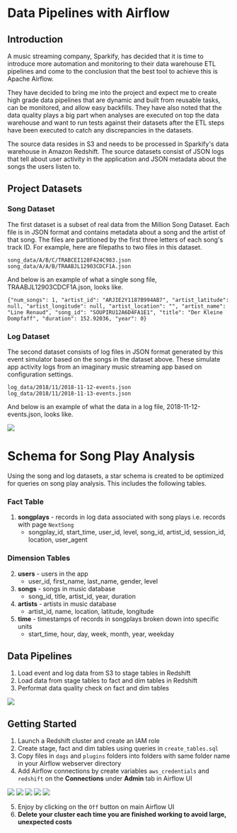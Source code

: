 # Data Pipelines with Airflow

## Introduction

A music streaming company, Sparkify, has decided that it is time to introduce more automation and monitoring to their data warehouse ETL pipelines and come to the conclusion that the best tool to achieve this is Apache Airflow.

They have decided to bring me into the project and expect me to create high grade data pipelines that are dynamic and built from reusable tasks, can be monitored, and allow easy backfills. They have also noted that the data quality plays a big part when analyses are executed on top the data warehouse and want to run tests against their datasets after the ETL steps have been executed to catch any discrepancies in the datasets.

The source data resides in S3 and needs to be processed in Sparkify's data warehouse in Amazon Redshift. The source datasets consist of JSON logs that tell about user activity in the application and JSON metadata about the songs the users listen to.

## Project Datasets

### Song Dataset

The first dataset is a subset of real data from the Million Song Dataset. Each file is in JSON format and contains metadata about a song and the artist of that song. The files are partitioned by the first three letters of each song's track ID. For example, here are filepaths to two files in this dataset.

```
song_data/A/B/C/TRABCEI128F424C983.json
song_data/A/A/B/TRAABJL12903CDCF1A.json
```

And below is an example of what a single song file, TRAABJL12903CDCF1A.json, looks like.

```
{"num_songs": 1, "artist_id": "ARJIE2Y1187B994AB7", "artist_latitude": null, "artist_longitude": null, "artist_location": "", "artist_name": "Line Renaud", "song_id": "SOUPIRU12A6D4FA1E1", "title": "Der Kleine Dompfaff", "duration": 152.92036, "year": 0}
```

### Log Dataset

The second dataset consists of log files in JSON format generated by this event simulator based on the songs in the dataset above. These simulate app activity logs from an imaginary music streaming app based on configuration settings.

```
log_data/2018/11/2018-11-12-events.json
log_data/2018/11/2018-11-13-events.json
```

And below is an example of what the data in a log file, 2018-11-12-events.json, looks like.

<img src="https://video.udacity-data.com/topher/2019/February/5c6c3f0a_log-data/log-data.png">

# Schema for Song Play Analysis

Using the song and log datasets, a star schema is created to be optimized for queries on song play analysis. This includes the following tables.

### Fact Table

1. **songplays** - records in log data associated with song plays i.e. records with page `NextSong`
    - songplay_id, start_time, user_id, level, song_id, artist_id, session_id, location, user_agent

### Dimension Tables

2. **users** - users in the app
    - user_id, first_name, last_name, gender, level
3. **songs** - songs in music database
    - song_id, title, artist_id, year, duration
4. **artists** - artists in music database
    - artist_id, name, location, latitude, longitude
5. **time** - timestamps of records in songplays broken down into specific units
    - start_time, hour, day, week, month, year, weekday

## Data Pipelines

1. Load event and log data from S3 to stage tables in Redshift
2. Load data from stage tables to fact and dim tables in Redshift
3. Performat data quality check on fact and dim tables

<img src="https://video.udacity-data.com/topher/2019/January/5c48ba31_example-dag/example-dag.png">

## Getting Started

1. Launch a Redshift cluster and create an IAM role
2. Create stage, fact and dim tables using queries in `create_tables.sql`
3. Copy files in `dags` and `plugins` folders into folders with same folder name in your Airflow webserver directory
4. Add Airflow connections by create variables `aws_credentials` and `redshift` on the **Connections** under **Admin** tab in Airflow UI

<img src="https://video.udacity-data.com/topher/2019/February/5c5aaca1_admin-connections/admin-connections.png">
<img src="https://video.udacity-data.com/topher/2019/February/5c5aad2d_create-connection/create-connection.png">
<img src="https://video.udacity-data.com/topher/2019/February/5c5aaefe_connection-aws-credentials/connection-aws-credentials.png">
<img src="https://video.udacity-data.com/topher/2019/February/5c5ab302_cluster-details/cluster-details.png">
<img src="https://video.udacity-data.com/topher/2019/February/5c5aaf07_connection-redshift/connection-redshift.png">

5. Enjoy by clicking on the `Off` button on main Airflow UI
6. **Delete your cluster each time you are finished working to avoid large, unexpected costs**